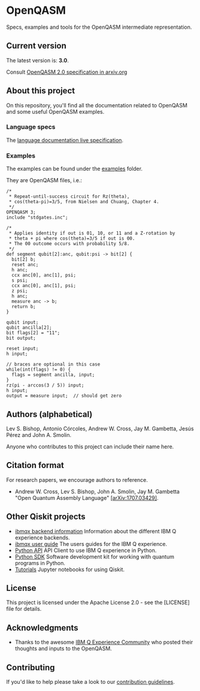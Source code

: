 # OpenQASM

Specs, examples and tools for the OpenQASM intermediate representation.

## Current version

The latest version is: **3.0**.

Consult [OpenQASM 2.0 specification in arxiv.org](https://arxiv.org/abs/1707.03429)

## About this project

On this repository, you'll find all the documentation related to OpenQASM and some useful OpenQASM examples.

### Language specs

The [language documentation live specification](https://qiskit.github.io/openqasm).

### Examples

The examples can be found under the [examples](examples) folder.

They are OpenQASM files, i.e.:

```text
/*
 * Repeat-until-success circuit for Rz(theta),
 * cos(theta-pi)=3/5, from Nielsen and Chuang, Chapter 4.
 */
OPENQASM 3;
include "stdgates.inc";

/*
 * Applies identity if out is 01, 10, or 11 and a Z-rotation by
 * theta + pi where cos(theta)=3/5 if out is 00.
 * The 00 outcome occurs with probability 5/8.
 */
def segment qubit[2]:anc, qubit:psi -> bit[2] {
  bit[2] b;
  reset anc;
  h anc;
  ccx anc[0], anc[1], psi;
  s psi;
  ccx anc[0], anc[1], psi;
  z psi;
  h anc;
  measure anc -> b;
  return b;
}

qubit input;
qubit ancilla[2];
bit flags[2] = "11";
bit output;

reset input;
h input;

// braces are optional in this case
while(int(flags) != 0) {
  flags = segment ancilla, input;
}
rz(pi - arccos(3 / 5)) input;
h input;
output = measure input;  // should get zero
```

## Authors (alphabetical)

Lev S. Bishop, Antonio Córcoles, Andrew W. Cross, Jay M. Gambetta, Jesús Pérez and John A. Smolin.

Anyone who contributes to this project can include their name here.

## Citation format

For research papers, we encourage authors to reference.

- Andrew W. Cross, Lev S. Bishop, John A. Smolin, Jay M. Gambetta "Open Quantum Assembly Language" [[arXiv:1707.03429]](https://arxiv.org/abs/1707.03429).

## Other Qiskit projects

- [ibmqx backend information](https://github.com/Qiskit/ibmqx-backend-information) Information about the different IBM Q experience backends.
- [ibmqx user guide](https://github.com/Qiskit/ibmqx-user-guides) The users guides for the IBM Q experience.
- [Python API](https://github.com/Qiskit/qiskit-api-py) API Client to use IBM Q experience in Python.
- [Python SDK](https://github.com/Qiskit/qiskit-terra) Software development kit for working with quantum programs in Python.
- [Tutorials](https://github.com/Qiskit/qiskit-tutorial) Jupyter notebooks for using Qiskit.

## License

This project is licensed under the Apache License 2.0 - see the [LICENSE] file for details.

## Acknowledgments

- Thanks to the awesome [IBM Q Experience Community](https://quantumexperience.ng.bluemix.net) who posted their thoughts and inputs to the OpenQASM.

## Contributing

If you'd like to help please take a look to our [contribution guidelines](contributing.md).
